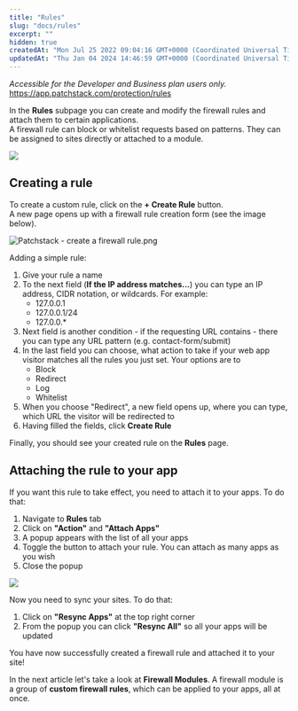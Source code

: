 ```yaml
---
title: "Rules"
slug: "docs/rules"
excerpt: ""
hidden: true
createdAt: "Mon Jul 25 2022 09:04:16 GMT+0000 (Coordinated Universal Time)"
updatedAt: "Thu Jan 04 2024 14:46:59 GMT+0000 (Coordinated Universal Time)"
---
```

_Accessible for the Developer and Business plan users only._  
<https://app.patchstack.com/protection/rules>

In the **Rules** subpage you can create and modify the firewall rules and attach them to certain applications.  
A firewall rule can block or whitelist requests based on patterns. They can be assigned to sites directly or attached to a module.

![](@images/7ef2e64-small-Patchstack_protection_rules.png)

## Creating a rule

To create a custom rule, click on the **+ Create Rule** button.  
A new page opens up with a firewall rule creation form (see the image below).

![](@images/a84f62c-Patchstack_-_create_a_firewall_rule.png "Patchstack - create a firewall rule.png")

Adding a simple rule:

<ol>
<li>Give your rule a name</li>
<li>To the next field (<b>If the IP address matches...</b>) you can type an IP address, CIDR notation, or wildcards. For example: <ul><li>127.0.0.1</li>
<li>127.0.0.1/24</li>
<li>127.0.0.*</li></ul></li>
<li>Next field is another condition - if the requesting URL contains - there you can type any URL pattern (e.g. contact-form/submit)</li>
<li>In the last field you can choose, what action to take if your web app visitor matches all the rules you just set. Your options are to <ul><li>Block</li><li>Redirect</li><li>Log</li><li>Whitelist</li></ul></li>
<li>When you choose "Redirect", a new field opens up, where you can type, which URL the visitor will be redirected to</li>
<li>Having filled the fields, click <b>Create Rule</b></ol>

Finally, you should see your created rule on the **Rules** page.

## Attaching the rule to your app

If you want this rule to take effect, you need to attach it to your apps. To do that:

<ol><li>Navigate to <b>Rules</b> tab</li>
<li>Click on <b>"Action"</b> and <b>"Attach Apps"</b></li>
<li>A popup appears with the list of all your apps</li>
<li>Toggle the button to attach your rule. You can attach as many apps as you wish</li>
<li>Close the popup</b></li>
</ol>

![](@images/96f9cec-small-Patchstack_attach_to_applications.png)

Now you need to sync your sites. To do that:

<ol>
<li>Click on <b>"Resync Apps"</b> at the top right corner</li>
<li>From the popup you can click <b>"Resync All"</b> so all your apps will be updated</li>
</ol>

You have now successfully created a firewall rule and attached it to your site!

In the next article let's take a look at **Firewall Modules**. A firewall module is a group of **custom firewall rules**, which can be applied to your apps, all at once.
